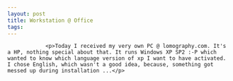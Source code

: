 ```yaml
---
layout: post
title: Workstation @ Office
tags:
---
```



                <p>Today I received my very own PC @ lomography.com. It's a HP, nothing special about that. It runs Windows XP SP2 :-P which wanted to know which language version of xp I want to have activated. I chose English, which wasn't a good idea, because, something got messed up during installation ...</p>
